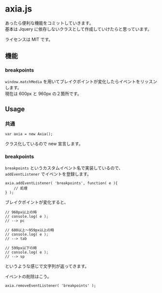 # axia.js
あったら便利な機能をコミットしていきます。  
基本は Jquery に依存しないクラスとして作成していけたらと思っています。

ライセンスは MIT です。

## 機能
### breakpoints
`window.matchMedia` を用いてブレイクポイントが変化したらイベントをリッスンします。  
現在は 600px と 960px の２箇所です。

## Usage
### 共通
    var axia = new Axia();
クラス化しているので new 宣言します。

### breakpoints
`breakpoints` というカスタムイベント名で実装しているので、`addEventListener` でイベントを登録します。

	axia.addEventListener( 'breakpoints', function( e ){
		// 処理
	} );
ブレイクポイントが変化すると、

	// 960px以上の時
    // console.log( e );
    // --> pc

    // 600以上〜959px以上の時
    // console.log( e );
    // --> tab

    // 599px以下の時
    // console.log( e );
    // --> sp

というような感じで文字列が返ってきます。

イベントの削除はこう。

	axia.removeEventListener( 'breakpoints' );
